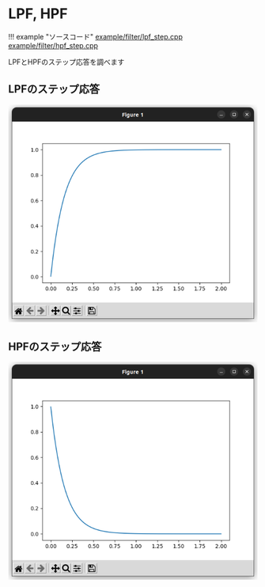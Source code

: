# LPF, HPF

!!! example "ソースコード"
    [example/filter/lpf_step.cpp](https://github.com/Kotakku/cpp_robotics/blob/develop/example/filter/lpf_step.cpp)  
    [example/filter/hpf_step.cpp](https://github.com/Kotakku/cpp_robotics/blob/develop/example/filter/hpf_step.cpp)

LPFとHPFのステップ応答を調べます

## LPFのステップ応答
![title](../fig/lpf_step.png)

## HPFのステップ応答
![title](../fig/hpf_step.png)